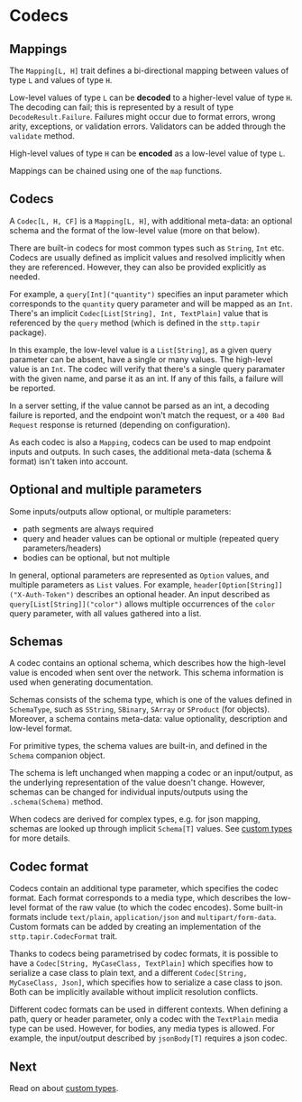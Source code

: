 # Codecs

## Mappings

The `Mapping[L, H]` trait defines a bi-directional mapping between values of type `L` and values of type `H`.

Low-level values of type `L` can be **decoded** to a higher-level value of type `H`. The decoding can fail; this is 
represented by a result of type `DecodeResult.Failure`. Failures might occur due to format errors, wrong arity, exceptions, 
or validation errors. Validators can be added through the `validate` method.

High-level values of type `H` can be **encoded** as a low-level value of type `L`.

Mappings can be chained using one of the `map` functions.

## Codecs

A `Codec[L, H, CF]` is a `Mapping[L, H]`, with additional meta-data: an optional schema and the format of the 
low-level value (more on that below). 

There are built-in codecs for most common types such as `String`, `Int` etc. Codecs are usually defined as implicit 
values and resolved implicitly when they are referenced. However, they can also be provided explicitly as needed.

For example, a `query[Int]("quantity")` specifies an input parameter which corresponds to the `quantity` query 
parameter and will be mapped as an `Int`. There's an implicit `Codec[List[String], Int, TextPlain]` value that is 
referenced by the `query` method (which is defined in the `sttp.tapir` package). 

In this example, the low-level value is a `List[String]`, as a given query parameter can be absent, have a single or 
many values. The high-level value is an `Int`. The codec will verify that there's a single query paramater with the 
given name, and parse it as an int. If any of this fails, a failure will be reported. 

In a server setting, if the value cannot be parsed as an int, a decoding failure is reported, and the endpoint 
won't match the request, or a `400 Bad Request` response is returned (depending on configuration).

As each codec is also a `Mapping`, codecs can be used to map endpoint inputs and outputs. In such cases, the
additional meta-data (schema & format) isn't taken into account.

## Optional and multiple parameters

Some inputs/outputs allow optional, or multiple parameters:

* path segments are always required
* query and header values can be optional or multiple (repeated query parameters/headers)
* bodies can be optional, but not multiple

In general, optional parameters are represented as `Option` values, and multiple parameters as `List` values.
For example, `header[Option[String]]("X-Auth-Token")` describes an optional header. An input described as 
`query[List[String]]("color")` allows multiple occurrences of the `color` query parameter, with all values gathered
into a list.

## Schemas

A codec contains an optional schema, which describes how the high-level value is encoded when sent over the network. 
This schema information is used when generating documentation. 

Schemas consists of the schema type, which is one of the values defined in `SchemaType`, such as `SString`,
`SBinary`, `SArray` or `SProduct` (for objects). Moreover, a schema contains meta-data: value optionality,
description and low-level format.

For primitive types, the schema values are built-in, and defined in the `Schema` companion object.

The schema is left unchanged when mapping a codec or an input/output, as the underlying representation of the value 
doesn't change. However, schemas can be changed for individual inputs/outputs using the `.schema(Schema)` method.

When codecs are derived for complex types, e.g. for json mapping, schemas are looked up through implicit
`Schema[T]` values. See [custom types](customtypes.html) for more details.
 
## Codec format

Codecs contain an additional type parameter, which specifies the codec format. Each format corresponds to a media type,
which describes the low-level format of the raw value (to which the codec encodes). Some built-in formats include 
`text/plain`, `application/json` and `multipart/form-data`. Custom formats can be added by creating an 
implementation of the `sttp.tapir.CodecFormat` trait.

Thanks to codecs being parametrised by codec formats, it is possible to have a `Codec[String, MyCaseClass, TextPlain]` which 
specifies how to serialize a case class to plain text, and a different `Codec[String, MyCaseClass, Json]`, which specifies 
how to serialize a case class to json. Both can be implicitly available without implicit resolution conflicts.

Different codec formats can be used in different contexts. When defining a path, query or header parameter, only a codec 
with the `TextPlain` media type can be used. However, for bodies, any media types is allowed. For example, the 
input/output described by `jsonBody[T]` requires a json codec.

## Next

Read on about [custom types](customtypes.html).

